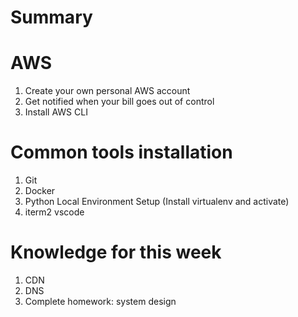 # Summary

# AWS

1. Create your own personal AWS account
2. Get notified when your bill goes out of control
3. Install AWS CLI

# Common tools installation

1. Git
2. Docker
3. Python Local Environment Setup (Install virtualenv and activate)
4. iterm2 vscode

# Knowledge for this week

1. CDN
2. DNS
3. Complete homework: system design
